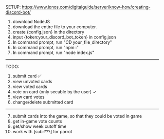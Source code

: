 SETUP:
https://www.ionos.com/digitalguide/server/know-how/creating-discord-bot/

1. download NodeJS
2. download the entire file to your computer.
3. create {config.json} in the directory
4. input {token:your_discord_bot_token} in config.json
5. In command prompt, run "CD your_file_directory"
6. In command prompt, run "npm i"
7. In command prompt, run "node index.js"
---
TODO:
1. submit card ✅
2. view unvoted cards
3. view voted cards
4. vote on card (only seeable by the user) ✓
5. view card votes
6. change/delete submitted card
---
7. submit cards into the game, so that they could be voted in game
8. get in-game vote counts
9. get/show week cutoff time
10. work with [sub:???] for parrot
